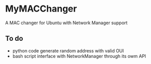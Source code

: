 # MyMACChanger
A MAC changer for Ubuntu with Network Manager support

## To do
- python code generate random address with valid OUI
- bash script interface with NetworkManager through its owm API
